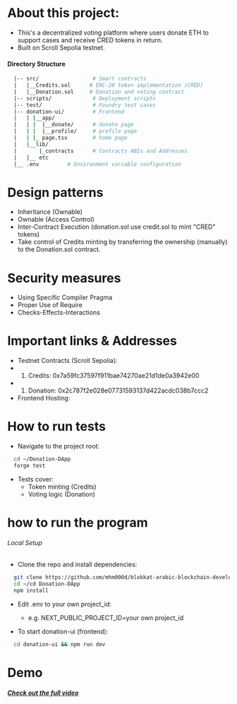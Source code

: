 
# About this project:
- This's a decentralized voting platform where users donate ETH to support cases and receive CRED tokens in return.
- Built on Scroll Sepolia testnet.
#### Directory Structure
```bash
  |-- src/                 # Smart contracts
  |   |__Credits.sol      # ERC-20 token implementation (CRED)
  |   |__Donation.sol     # Donation and voting contract
  |-- scripts/             # Deployment scripts
  |-- test/                # Foundry test cases
  |-- donation-ui/         # Frontend 
  |   | |__app/
  |   | |  |__donate/      # donate page
  |   | |  |__profile/     # profile page
  |   | |_ page.tsx        # home page
  |   |__lib/
  |       |_contracts      # Contracts ABIs and Addresses
  |   |__ etc
  |__ .env         # Environment variable configuration
```


# Design patterns
- Inheritance (Ownable)
- Ownable (Access Control)
- Inter-Contract Execution (donation.sol use credit.sol to mint "CRED" tokens)
- Take control of Credits minting by transferring the ownership (manually) to the Donation.sol contract.

# Security measures
- Using Specific Compiler Pragma
- Proper Use of Require
- Checks-Effects-Interactions

# Important links & Addresses
- Testnet Contracts (Scroll Sepolia):
- 1. Credits: 0x7a59fc37597f911bae74270ae21d1de0a3942e00 
- 1. Donation: 0x2c787f2e028e07731593137d422acdc038b7ccc2
- Frontend Hosting:

# How to run tests
- Navigate to the project root:
```bash
  cd ~/Donation-DApp
  forge test
```
- Tests cover:
  - Token minting (Credits)
  - Voting logic (Donation)

# how to run the program
###### Local Setup
- Clone the repo and install dependencies:
```bash
  git clone https://github.com/mhm000d/blokkat-arabic-blockchain-developer-bootcamp-graduation-project.git
  cd ~/cd Donation-DApp
  npm install
```
- Edit .env to your own project_id:
  - e.g. NEXT_PUBLIC_PROJECT_ID=your own project_id


- To start donation-ui (frontend):
```bash
  cd donation-ui && npm run dev
```
# Demo
##### [Check out the full video](https://youtu.be/aK5OMq8yp2o)


